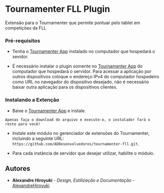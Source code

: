 # Tournamenter FLL Plugin

Extensão para o Tournamenter que permite pontuar pelo tablet em competições da FLL

### Pré-requisitos

* Tenha o [Tournamenter App](https://github.com/ivanseidel/TournamenterApp) instalado no computador que hospedará o sevidor.

* É necessário instalar o plugin somente no [Tournamenter App](https://github.com/ivanseidel/TournamenterApp) do computador que hospedará o servidor. Para acessar a aplicação por outros dispositivos coloque o endereço IPv4 do computador hospedeiro como URL no navegador do dispositivo desejado, não é necessário baixar outra aplicação para os dispositivos clientes.

### Instalando a Extenção

* Baixe o [Tournamenter App](https://github.com/ivanseidel/TournamenterApp) e instale.
```
Apenas faça o download do arquivo e execute-o, o instalador fará o resto para você!
```

* Instale este módulo no gerenciador de extensões do Tournamenter, incluindo a seguinte URL: `https://github.com/ADDesenvolvedores/tournamenter-fll.git`.

* Para cada instância de servidor que desejar utilizar, habilite o módulo.

## Autores

* **Alexandre Hiroyuki** - *Design, Estilização e Documentação* - [AlexandreHiroyuki](https://github.com/AlexandreHiroyuki)
